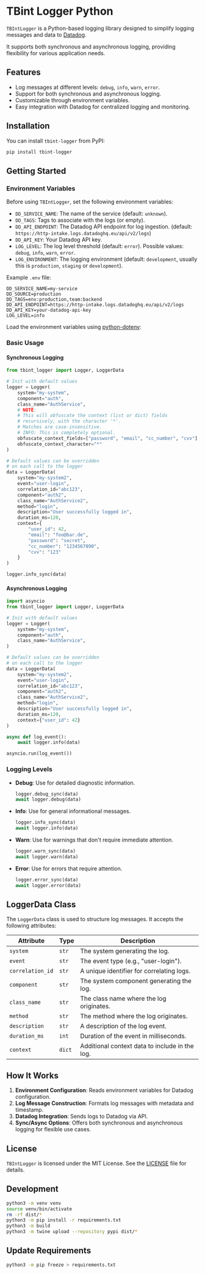 # TBint Logger Python

`TBIntLogger` is a Python-based logging library designed to simplify
logging messages and data to [Datadog](https://www.datadoghq.com/).

It supports both synchronous and asynchronous logging,
providing flexibility for various application needs.

## Features

- Log messages at different levels: `debug`, `info`, `warn`, `error`.
- Support for both synchronous and asynchronous logging.
- Customizable through environment variables.
- Easy integration with Datadog for centralized logging and monitoring.

## Installation

You can install `tbint-logger` from PyPI:

```sh
pip install tbint-logger
```

## Getting Started

### Environment Variables

Before using `TBIntLogger`, set the following environment variables:

- `DD_SERVICE_NAME`: The name of the service (default: `unknown`).
- `DD_TAGS`: Tags to associate with the logs (or empty).
- `DD_API_ENDPOINT`: The Datadog API endpoint for log ingestion. (default: `https://http-intake.logs.datadoghq.eu/api/v2/logs`)
- `DD_API_KEY`: Your Datadog API key.
- `LOG_LEVEL`: The log level threshold (default: `error`). Possible values: `debug`, `info`, `warn`, `error`.
- `LOG_ENVIRONMENT`: The logging environment (default: `development`, usually this is `production`, `staging` or `development`).

Example `.env` file:

```env
DD_SERVICE_NAME=my-service
DD_SOURCE=production
DD_TAGS=env:production,team:backend
DD_API_ENDPOINT=https://http-intake.logs.datadoghq.eu/api/v2/logs
DD_API_KEY=your-datadog-api-key
LOG_LEVEL=info
```

Load the environment variables using [python-dotenv](https://pypi.org/project/python-dotenv):

### Basic Usage

#### Synchronous Logging

```python
from tbint_logger import Logger, LoggerData

# Init with default values
logger = Logger(
    system="my-system",
    component="auth",
    class_name="AuthService",
    # NOTE:
    # This will obfuscate the context (list or dict) fields
    # recursively, with the character '*'.
    # Matches are case-insensitive.
    # INFO: This is completely optional.
    obfuscate_context_fields=["password", "email", "cc_number", "cvv"],
    obfuscate_context_character="*"
)

# Default values can be overridden
# on each call to the logger
data = LoggerData(
    system="my-system2",
    event="user-login",
    correlation_id="abc123",
    component="auth2",
    class_name="AuthService2",
    method="login",
    description="User successfully logged in",
    duration_ms=120,
    context={
        "user_id": 42,
        "email": "foo@bar.de",
        "password": "secret",
        "cc_number": "1234567890",
        "cvv": "123"
    }
)

logger.info_sync(data)
```

#### Asynchronous Logging

```python
import asyncio
from tbint_logger import Logger, LoggerData

# Init with default values
logger = Logger(
    system="my-system",
    component="auth",
    class_name="AuthService",
)

# Default values can be overridden
# on each call to the logger
data = LoggerData(
    system="my-system2",
    event="user-login",
    correlation_id="abc123",
    component="auth2",
    class_name="AuthService2",
    method="login",
    description="User successfully logged in",
    duration_ms=120,
    context={"user_id": 42}
)

async def log_event():
    await logger.info(data)

asyncio.run(log_event())
```

### Logging Levels

- **Debug**: Use for detailed diagnostic information.
  ```python
  logger.debug_sync(data)
  await logger.debug(data)
  ```

- **Info**: Use for general informational messages.
  ```python
  logger.info_sync(data)
  await logger.info(data)
  ```

- **Warn**: Use for warnings that don't require immediate attention.
  ```python
  logger.warn_sync(data)
  await logger.warn(data)
  ```

- **Error**: Use for errors that require attention.
  ```python
  logger.error_sync(data)
  await logger.error(data)
  ```

## LoggerData Class

The `LoggerData` class is used to structure log messages.
It accepts the following attributes:

| Attribute      | Type   | Description                                       |
|----------------|--------|---------------------------------------------------|
| `system`         | `str`  | The system generating the log.                  |
| `event`          | `str`  | The event type (e.g., "user-login").            |
| `correlation_id` | `str`  | A unique identifier for correlating logs.       |
| `component`      | `str`  | The system component generating the log.        |
| `class_name`     | `str`  | The class name where the log originates.        |
| `method`         | `str`  | The method where the log originates.            |
| `description`    | `str`  | A description of the log event.                 |
| `duration_ms`    | `int`  | Duration of the event in milliseconds.          |
| `context`        | `dict` | Additional context data to include in the log.  |

## How It Works

1. **Environment Configuration**: Reads environment variables for Datadog configuration.
2. **Log Message Construction**: Formats log messages with metadata and timestamp.
3. **Datadog Integration**: Sends logs to Datadog via API.
4. **Sync/Async Options**: Offers both synchronous and asynchronous logging for flexible use cases.

## License

`TBIntLogger` is licensed under the MIT License. See the [LICENSE](LICENSE) file for details.


## Development

```sh
python3 -m venv venv
source venv/bin/activate
rm -rf dist/*
python3 -m pip install -r requirements.txt
python3 -m build
python3 -m twine upload --repository pypi dist/*
```

## Update Requirements

```sh
python3 -m pip freeze > requirements.txt
```
